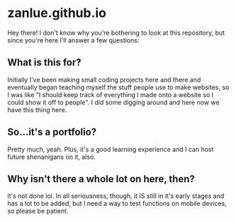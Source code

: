 # zanlue.github.io

Hey there! I don't know why you're bothering to look at this repository, but since you're here I'll answer a few questions:

## What is this for?

Initially I've been making small coding projects here and there and eventually began teaching myself the stuff people use to make websites, so I was like "I should keep track of everything I made onto a website so I could show it off to people". I did some digging around and here now we have this thing here.

## So...it's a portfolio?

Pretty much, yeah. Plus, it's a good learning experience and I can host future shenanigans on it, also.

## Why isn't there a whole lot on here, then?

it's not done lol.
In all seriousness, though, it IS still in it's early stages and has a lot to be added, but I need a way to test functions on mobile devices, so please be patient.